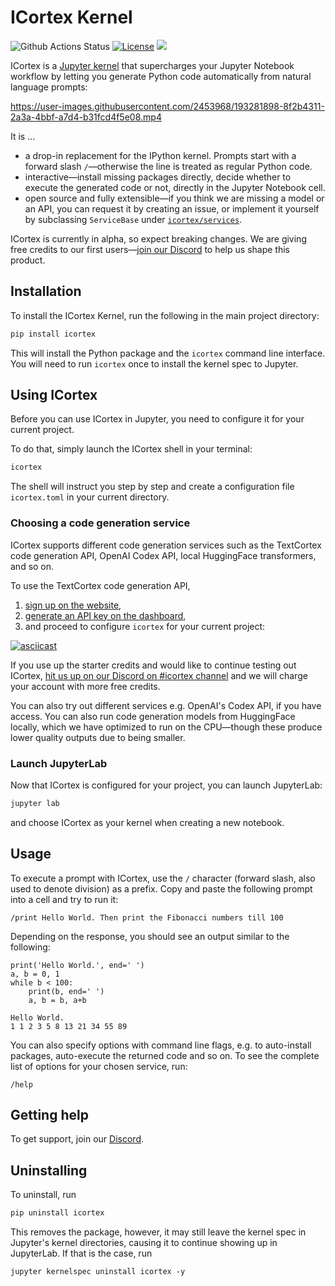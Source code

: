 # ICortex Kernel

![Github Actions Status](https://github.com/textcortex/icortex/workflows/Build/badge.svg)
[![License](https://img.shields.io/github/license/textcortex/icortex.svg?color=blue)](https://github.com/textcortex/icortex/blob/main/LICENSE)
[![](https://dcbadge.vercel.app/api/server/QtfGgKneHX?style=flat)](https://discord.textcortex.com/)

ICortex is a [Jupyter kernel](https://jupyter-client.readthedocs.io/en/latest/kernels.html) that supercharges your Jupyter Notebook workflow by letting you generate Python code automatically from natural language prompts:

https://user-images.githubusercontent.com/2453968/193281898-8f2b4311-2a3a-4bbf-a7d4-b31fcd4f5e08.mp4

It is ...

- a drop-in replacement for the IPython kernel. Prompts start with a forward slash `/`—otherwise the line is treated as regular Python code.
- interactive—install missing packages directly, decide whether to execute the generated code or not, directly in the Jupyter Notebook cell.
- open source and fully extensible—if you think we are missing a model or an API, you can request it by creating an issue, or implement it yourself by subclassing `ServiceBase` under [`icortex/services`](icortex/services).

ICortex is currently in alpha, so expect breaking changes. We are giving free credits to our first users—[join our Discord](https://discord.textcortex.com/) to help us shape this product.

## Installation

To install the ICortex Kernel, run the following in the main project directory:

```sh
pip install icortex
```

This will install the Python package and the `icortex` command line interface. You will need to run `icortex` once to install the kernel spec to Jupyter.

## Using ICortex

Before you can use ICortex in Jupyter, you need to configure it for your current project.

To do that, simply launch the ICortex shell in your terminal:

```bash
icortex
```

The shell will instruct you step by step and create a configuration file `icortex.toml` in your current directory.

### Choosing a code generation service

ICortex supports different code generation services such as the TextCortex code generation API, OpenAI Codex API, local HuggingFace transformers, and so on.

To use the TextCortex code generation API,

1. [sign up on the website](https://app.textcortex.com/user/signup),
2. [generate an API key on the dashboard](https://app.textcortex.com/user/dashboard/settings/api-key),
3. and proceed to configure `icortex` for your current project:

[![asciicast](https://asciinema.org/a/sTU1EaGFfi3jdSV8Ih7vulsfT.svg)](https://asciinema.org/a/sTU1EaGFfi3jdSV8Ih7vulsfT)

If you use up the starter credits and would like to continue testing out ICortex, [hit us up on our Discord on #icortex channel](https://discord.textcortex.com) and we will charge your account with more free credits.

You can also try out different services e.g. OpenAI's Codex API, if you have access. You can also run code generation models from HuggingFace locally, which we have optimized to run on the CPU—though these produce lower quality outputs due to being smaller.

### Launch JupyterLab

Now that ICortex is configured for your project, you can launch JupyterLab:

```bash
jupyter lab
```

and choose ICortex as your kernel when creating a new notebook.

## Usage

To execute a prompt with ICortex, use the `/` character (forward slash, also used to denote division) as a prefix. Copy and paste the following prompt into a cell and try to run it:

```
/print Hello World. Then print the Fibonacci numbers till 100
```

Depending on the response, you should see an output similar to the following:

```
print('Hello World.', end=' ')
a, b = 0, 1
while b < 100:
    print(b, end=' ')
    a, b = b, a+b

Hello World.
1 1 2 3 5 8 13 21 34 55 89
```

You can also specify options with command line flags, e.g. to auto-install packages, auto-execute the returned code and so on. To see the complete list of options for your chosen service, run:

```
/help
```

## Getting help

To get support, join our [Discord](https://discord.textcortex.com/).

## Uninstalling

To uninstall, run

```bash
pip uninstall icortex
```

This removes the package, however, it may still leave the kernel spec in Jupyter's kernel directories, causing it to continue showing up in JupyterLab. If that is the case, run

```
jupyter kernelspec uninstall icortex -y
```
